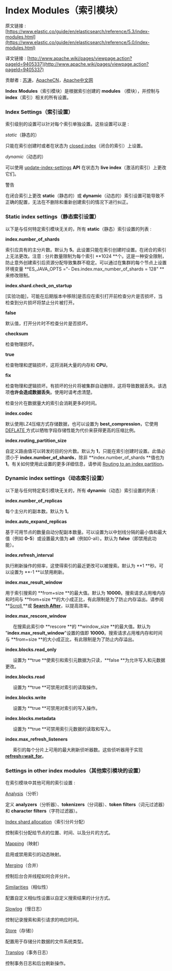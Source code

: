 # Index Modules（索引模块）

原文链接 : [https://www.elastic.co/guide/en/elasticsearch/reference/5.3/index-modules.html](https://www.elastic.co/guide/en/elasticsearch/reference/5.0/index-modules.html)

译文链接 : [http://www.apache.wiki/pages/viewpage.action?pageId=9405337](http://www.apache.wiki/pages/viewpage.action?pageId=9405337)

贡献者 : [苏涛](/display/~sutao)，[ApacheCN](/display/~apachecn)，[Apache中文网](/display/~apachechina)

**Index** **Modules**（索引模块）是根据索引创建的 **modules** （模块），并控制与 **index**（索引）相关的所有设置。

### Index Settings（索引设置）

索引级别的设置可以针对每个索引单独设置。这些设置可以是 : 

_static_（静态的）

只能在索引创建时或者在状态为 [closed index](https://www.elastic.co/guide/en/elasticsearch/reference/5.3/indices-open-close.html "Open / Close Index API")（闭合的索引）上设置。

_dynamic_（动态的）

可以使用 [update-index-settings](https://www.elastic.co/guide/en/elasticsearch/reference/5.3/indices-update-settings.html) **API** 在状态为 **live index**（激活的索引）上更改它们。

警告

在闭合索引上更改 **static**（静态的）或 **dynamic**（动态的）索引设置可能导致不正确的配置，无法在不删除和重新创建索引的情况下进行纠正。

### Static index settings（静态索引设置）

以下是与任何特定索引模块无关的，所有 **static**（静态）索引设置的列表 : 

**index.number_of_shards**

索引应具有的主分片数。默认为 **5**。此设置只能在索引创建时设置。在闭合的索引上无法更改。注意 : 分片数量限制为每个索引 **1024 **个。这是一种安全限制，防止意外创建索引后资源分配导致集群不稳定。可以通过在集群的每个节点上设置环境变量 **ES_JAVA_OPTS ="- Des.index.max_number_of_shards = 128" **来修改限制。

**index.shard.check_on_startup**

[实验功能]，可能在后期版本中移除]是否应在索引打开前检查分片是否损坏，当检查到分片损坏将禁止分片被打开。

**false**

默认值，打开分片时不检查分片是否损坏。

**checksum**

检查物理损坏。

**true**

检查物理和逻辑损坏，这将消耗大量的内存和 **CPU**。

**fix**

检查物理和逻辑损坏。有损坏的分片将被集群自动删除，这将导致数据丢失。该选项**也许会造成数据丢失**。使用时请考虑清楚。

检查分片在数据量大的索引会消耗更多的时间。

**index.codec**

默认使用LZ4压缩方式存储数据，也可以设置为 **best_compression**，它使用 [DEFLATE ](https://en.wikipedia.org/wiki/DEFLATE)方式以牺牲字段存储性能为代价来获得更高的压缩比例。

**index.routing_partition_size**

自定义路由值可以转发的目的分片数。默认为 **1**，只能在索引创建时设置。此值必须小于 **index.number_of_shards**，除非 **index.number_of_shards **值也为 **1**。有关如何使用此设置的更多详细信息，请参阅 [Routing to an index partition](https://www.elastic.co/guide/en/elasticsearch/reference/5.3/mapping-routing-field.html#routing-index-partition)。

### Dynamic index settings（动态索引设置）

以下是与任何特定索引模块无关的，所有 **dynamic**（动态）索引设置的列表 : 

**index.number_of_replicas**

每个主分片的副本数。默认为 **1**。

**index.auto_expand_replicas**

基于可用节点的数量自动分配副本数量。可以设置为以中划线分隔的最小值和最大值（例如 **0-5**）或设置最大值为 **all**（例如0-all）。默认为 **false**（即禁用此功能）。

**index.refresh_interval**

执行刷新操作的频率，这使得索引的最近更改可以被搜索。默认为 **1 **秒。可以设置为 **-1 **以禁用刷新。

**index.max_result_window**

用于索引搜索的 **from+size **的最大值。默认为 **10000**。搜索请求占用堆内存和时间与 **from+size **的大小成正比，有此限制是为了防止内存溢出。请参阅 **[Scroll ](https://www.elastic.co/guide/en/elasticsearch/reference/5.3/search-request-scroll.html)**或 **[Search After](https://www.elastic.co/guide/en/elasticsearch/reference/5.3/search-request-search-after.html)**，以提高效率。

**index.max_rescore_window**

      在搜索此索引中 **rescore **的 **window_size **的最大值。默认为 "**index.max_result_window**"设置的值即 **10000**。搜索请求占用堆内存和时间与 **from+size **的大小成正比，有此限制是为了防止内存溢出。

**index.blocks.read_only**

      设置为 **true **使索引和索引元数据为只读，**false **为允许写入和元数据更改。

**index.blocks.read**

      设置为 **true **可禁用对索引的读取操作。

**index.blocks.write**

      设置为 **true **可禁用对索引的写入操作。

**index.blocks.metadata**

      设置为 **true **可禁用索引元数据的读取和写入。

**index.max_refresh_listeners**

      索引的每个分片上可用的最大刷新侦听器数。这些侦听器用于实现 **[refresh=wait_for](https://www.elastic.co/guide/en/elasticsearch/reference/5.3/docs-refresh.html)**。

### Settings in other index modules（其他索引模块的设置）

在索引模块中其他可用的索引设置 : 

[Analysis](http://www.apache.wiki/pages/viewpage.action?pageId=10028534)（分析）

定义 **analyzers**（分析器）、**tokenizers**（分词器）、**token** **filters**（词元过滤器）和 **character** **filters**（字符过滤器）。

[Index shard allocation](/pages/viewpage.action?pageId=9405588)（索引分片分配）

控制索引分配给节点的位置、时间、以及分片的方式。

[Mapping](http://www.apache.wiki/pages/viewpage.action?pageId=10028537)（映射）

启用或禁用索引的动态映射。

[Merging](http://www.apache.wiki/pages/viewpage.action?pageId=10028539)（合并）

控制后台合并线程如何合并分片。

[Similarities](http://www.apache.wiki/pages/viewpage.action?pageId=10028541)（相似性）

配置自定义相似性设置以自定义搜索结果的计分方式。

[Slowlog](http://www.apache.wiki/pages/viewpage.action?pageId=10028543)（慢日志）

控制记录搜索和索引请求的响应时间。

[Store](http://www.apache.wiki/display/Elasticsearch/Store)（存储)）

配置用于存储分片数据的文件系统类型。

[Translog](http://www.apache.wiki/pages/viewpage.action?pageId=10028549)（事务日志）

控制事务日志和后台刷新操作。